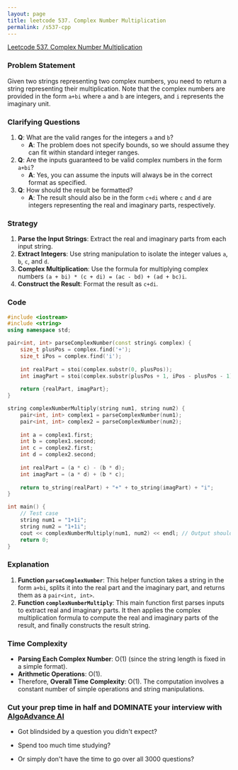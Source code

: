 ```yaml
---
layout: page
title: leetcode 537. Complex Number Multiplication
permalink: /s537-cpp
---
```

[Leetcode 537. Complex Number Multiplication](https://algoadvance.github.io/algoadvance/l537)
### Problem Statement
Given two strings representing two complex numbers, you need to return a string representing their multiplication. Note that the complex numbers are provided in the form `a+bi` where `a` and `b` are integers, and `i` represents the imaginary unit.

### Clarifying Questions
1. **Q**: What are the valid ranges for the integers `a` and `b`?
   - **A**: The problem does not specify bounds, so we should assume they can fit within standard integer ranges.
2. **Q**: Are the inputs guaranteed to be valid complex numbers in the form `a+bi`?
   - **A**: Yes, you can assume the inputs will always be in the correct format as specified.
3. **Q**: How should the result be formatted?
   - **A**: The result should also be in the form `c+di` where `c` and `d` are integers representing the real and imaginary parts, respectively.

### Strategy
1. **Parse the Input Strings**: Extract the real and imaginary parts from each input string.
2. **Extract Integers**: Use string manipulation to isolate the integer values `a`, `b`, `c`, and `d`.
3. **Complex Multiplication**: Use the formula for multiplying complex numbers `(a + bi) * (c + di) = (ac - bd) + (ad + bc)i`.
4. **Construct the Result**: Format the result as `c+di`.

### Code

```cpp
#include <iostream>
#include <string>
using namespace std;

pair<int, int> parseComplexNumber(const string& complex) {
    size_t plusPos = complex.find('+');
    size_t iPos = complex.find('i');
    
    int realPart = stoi(complex.substr(0, plusPos));
    int imagPart = stoi(complex.substr(plusPos + 1, iPos - plusPos - 1));
    
    return {realPart, imagPart};
}

string complexNumberMultiply(string num1, string num2) {
    pair<int, int> complex1 = parseComplexNumber(num1);
    pair<int, int> complex2 = parseComplexNumber(num2);
    
    int a = complex1.first;
    int b = complex1.second;
    int c = complex2.first;
    int d = complex2.second;
    
    int realPart = (a * c) - (b * d);
    int imagPart = (a * d) + (b * c);
    
    return to_string(realPart) + "+" + to_string(imagPart) + "i";
}

int main() {
    // Test case
    string num1 = "1+1i";
    string num2 = "1+1i";
    cout << complexNumberMultiply(num1, num2) << endl; // Output should be "0+2i"
    return 0;
}
```

### Explanation
1. **Function `parseComplexNumber`**: This helper function takes a string in the form `a+bi`, splits it into the real part and the imaginary part, and returns them as a `pair<int, int>`.
2. **Function `complexNumberMultiply`**: This main function first parses inputs to extract real and imaginary parts. It then applies the complex multiplication formula to compute the real and imaginary parts of the result, and finally constructs the result string.

### Time Complexity
- **Parsing Each Complex Number**: O(1) (since the string length is fixed in a simple format).
- **Arithmetic Operations**: O(1).
- Therefore, **Overall Time Complexity**: O(1). The computation involves a constant number of simple operations and string manipulations.


### Cut your prep time in half and DOMINATE your interview with [AlgoAdvance AI](https://algoAdvance.com)

- Got blindsided by a question you didn't expect?

- Spend too much time studying?

- Or simply don't have the time to go over all 3000 questions?


